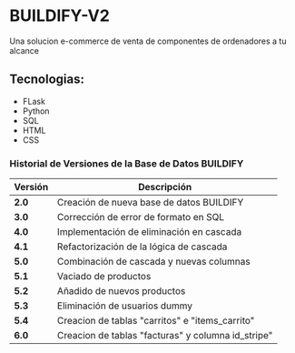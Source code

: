 # BUILDIFY-V2

Una solucion e-commerce de venta de componentes de ordenadores a tu alcance

## Tecnologias:

- FLask
- Python
- SQL
- HTML
- CSS



### Historial de Versiones de la Base de Datos BUILDIFY

| Versión | Descripción                                        |
|---------|--------------------------------------------------- |
| **2.0** | Creación de nueva base de datos BUILDIFY           |
| **3.0** | Corrección de error de formato en SQL              |
| **4.0** | Implementación de eliminación en cascada           |
| **4.1** | Refactorización de la lógica de cascada            |
| **5.0** | Combinación de cascada y nuevas columnas           |
| **5.1** | Vaciado de productos                               |
| **5.2** | Añadido de nuevos productos                        |
| **5.3** | Eliminación de usuarios dummy                      |
| **5.4** | Creacion de tablas "carritos" e "items_carrito"    |
| **6.0** | Creacion de tablas "facturas" y columna id_stripe" |